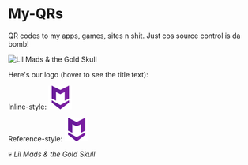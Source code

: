 My-QRs
======

QR codes to my apps, games, sites  n shit. Just cos source control is da bomb!

![Lil Mads &amp; the Gold Skull]('http://www.qrstuff.com/generate.download?type=APP_DOWNLOAD&app-download-url-itunes-checked=1&app-download-url-itunes=http%3A%2F%2Fbit.ly%2FLilMadsiOS&app-download-url-itunes-ipad-checked=1&app-download-url-itunes-ipad=http%3A%2F%2Fbit.ly%2FLilMadsiOS&app-download-url-google-play-checked=1&app-download-url-google-play=http%3A%2F%2Fbit.ly%2FlilmadsGP&app-download-url-blackberry-app-world=&app-download-url-blackberry-ten-app-world=&app-download-url-windows-marketplace-checked=1&app-download-url-windows-marketplace=Http%3A%2F%2Fbit.ly%2FlilmadsWP8&app-download-url-fallback-checked=1&app-download-url-fallback=http%3A%2F%2Fbit.ly%2FLilMads&foreground_color=000000&ecc_level=L&width_pixels=200&dpi=72&file_type=png%22%3ELil%20Mads%20&amp;%20the%20Gold%20Skull')

Here's our logo (hover to see the title text):

Inline-style: 
![alt text](https://github.com/adam-p/markdown-here/raw/master/src/common/images/icon48.png "Logo Title Text 1")

Reference-style: 
![alt text][logo]

[logo]: https://github.com/adam-p/markdown-here/raw/master/src/common/images/icon48.png "Logo Title Text 2"

:skull: *Lil Mads & the Gold Skull*
